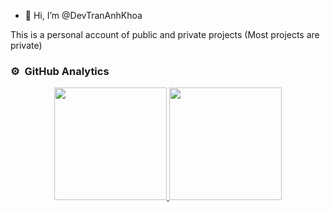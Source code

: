 - 👋 Hi, I’m @DevTranAnhKhoa

This is a personal account of public and private projects (Most projects are private)

<!---
DevTranAnhKhoa/DevTranAnhKhoa is a ✨ special ✨ repository because its `README.md` (this file) appears on your GitHub profile.
You can click the Preview link to take a look at your changes.
--->

### ⚙️ &nbsp;GitHub Analytics

<p align="center">
<a href="https://github.com/DevTranAnhKhoa">
  <img height="180em" src="https://github-readme-stats-eight-theta.vercel.app/api?username=DevTranAnhKhoa&show_icons=true&theme=default&include_all_commits=true&count_private=true"/>
  <img height="180em" src="https://github-readme-stats-eight-theta.vercel.app/api/top-langs/?username=DevTranAnhKhoa&layout=compact&langs_count=10&theme=default"/>
</a>
</p> 
